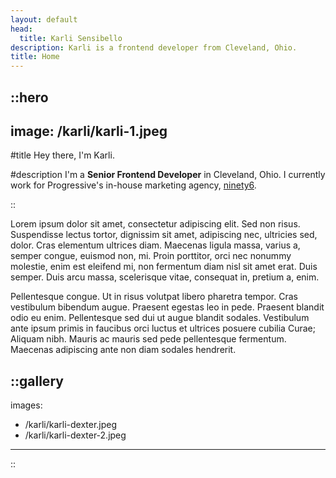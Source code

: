 ```yaml
---
layout: default
head:
  title: Karli Sensibello
description: Karli is a frontend developer from Cleveland, Ohio.
title: Home
---
```


::hero
---
image: /karli/karli-1.jpeg
---
#title
Hey there, I'm Karli.

#description
I'm a **Senior Frontend Developer** in Cleveland, Ohio. I currently work for Progressive's in-house marketing agency, [ninety6](https://www.weareninety6.com/). 

::

Lorem ipsum dolor sit amet, consectetur adipiscing elit. Sed non risus. Suspendisse lectus tortor, dignissim sit amet, adipiscing nec, ultricies sed, dolor. Cras elementum ultrices diam. Maecenas ligula massa, varius a, semper congue, euismod non, mi. Proin porttitor, orci nec nonummy molestie, enim est eleifend mi, non fermentum diam nisl sit amet erat. Duis semper. Duis arcu massa, scelerisque vitae, consequat in, pretium a, enim.

Pellentesque congue. Ut in risus volutpat libero pharetra tempor. Cras vestibulum bibendum augue. Praesent egestas leo in pede. Praesent blandit odio eu enim. Pellentesque sed dui ut augue blandit sodales. Vestibulum ante ipsum primis in faucibus orci luctus et ultrices posuere cubilia Curae; Aliquam nibh. Mauris ac mauris sed pede pellentesque fermentum. Maecenas adipiscing ante non diam sodales hendrerit.

::gallery
---
images:
  - /karli/karli-dexter.jpeg
  - /karli/karli-dexter-2.jpeg
---
::
